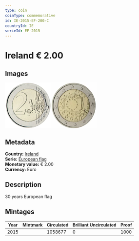 ```yaml
---
type: coin
coinType: commemorative
id: IE-2015-EF-200-C
countryId: IE
serieId: EF-2015
---
```


# Ireland € 2.00

## Images

<img src="../../Images/common-2007-200.webp" height="150" alt="Front image"><img src="Images/IE-2015-200.webp" height="150" alt="Back image">

## Metadata

**Country:** [Ireland](../../Countries/Ireland/index.md)\
**Serie:** [European flag](index.md)\
**Monetary value:** € 2.00\
**Currency:** Euro

## Description

30 years European flag

## Mintages

| Year | Mintmark | Circulated | Brilliant Uncirculated | Proof |
| ---- | -------- | ---------- | ---------------------- | ----- |
| 2015 |  | 1058677 | 0 | 1000 |
